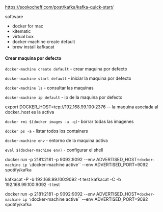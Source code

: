 https://sookocheff.com/post/kafka/kafka-quick-start/

software
 - docker for mac
 - kitematic
 - virtual box
 - docker-machine create default   
 - brew install kafkacat
 
 
#### Crear maquina por defecto
`docker-machine create default` - crear maquina por defecto

`docker-machine start default` - iniciar la maquina por defecto

`docker-machine ls` - consultar las maquinas

`docker-machine ip default` - ip de la maquina por defecto

export DOCKER_HOST=tcp://192.168.99.100:2376 -- la maquina asociada al docker_host es la activa

`docker rmi $(docker images -a -q)`- borrar todas las imagenes

`docker ps -a` - listar todos los containers

`docker-machine env` - entorno de la maquina activa

`eval $(docker-machine env)` - configurar el shell

docker run -p 2181:2181 -p 9092:9092 
--env ADVERTISED_HOST=`docker-machine ip \`docker-machine active\`` 
--env ADVERTISED_PORT=9092 spotify/kafka


kafkacat -P -b 192.168.99.100:9092 -t test
kafkacat -C -b 192.168.99.100:9092 -t test


docker run -p 2181:2181 -p 9092:9092 --env ADVERTISED_HOST=`docker-machine ip \`docker-machine active\`` --env ADVERTISED_PORT=9092 spotify/kafka
